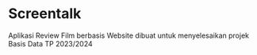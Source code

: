 # Screentalk
Aplikasi Review Film berbasis Website
dibuat untuk menyelesaikan projek Basis Data TP 2023/2024

